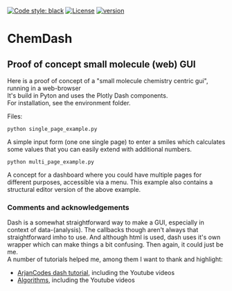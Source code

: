 [![Code style: black](https://img.shields.io/badge/code%20style-black-000000.svg)](https://github.com/psf/black)
[![License](https://img.shields.io/github/license/tbd)](https://github.com/tbd/blob/master/LICENSE)
[![version](https://img.shields.io/github/v/release/tbd)](https://github.com/tbd/releases)

# ChemDash
## Proof of concept small molecule (web) GUI
Here is a proof of concept of a "small molecule chemistry centric gui", running in a web-browser<br>
It's build in Pyton and uses the Plotly Dash components.<br>
For installation, see the environment folder.<br>

Files:<br>
```
python single_page_example.py 
```
A simple input form (one one single page) to enter a smiles which calculates some values that you can easily extend with additional numbers.
```
python multi_page_example.py
```
A concept for a dashboard where you could have multiple pages for different purposes, accessible via a menu. This example also contains a structural editor version of the above example.
<br>
### Comments and acknowledgements
Dash is a somewhat straightforward way to make a GUI, especially in context of data-(analysis). The callbacks though aren't always that straightforward imho to use. And although html is used, dash uses it's own wrapper which can make things a bit confusing. Then again, it could just be me.<br>
A number of tutorials helped me, among them I want to thank and highlight:<br> 
* [ArjanCodes dash tutorial](https://github.com/ArjanCodes/2022-dash), including the Youtube videos
* [Algorithms](https://github.com/siddharthajuprod07/algorithms), including the Youtube videos
